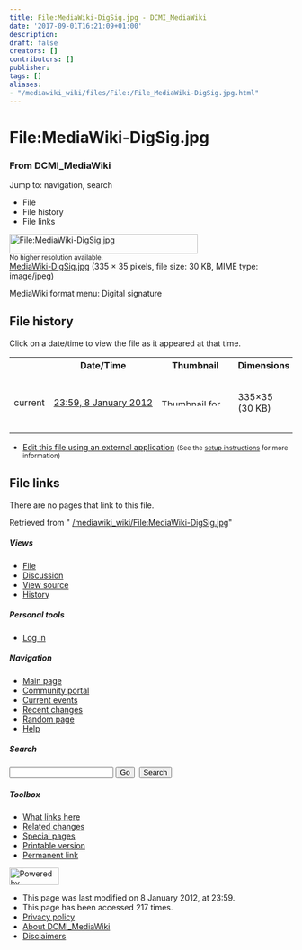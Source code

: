 ```yaml
---
title: File:MediaWiki-DigSig.jpg - DCMI_MediaWiki
date: '2017-09-01T16:21:09+01:00'
description: 
draft: false
creators: []
contributors: []
publisher: 
tags: []
aliases:
- "/mediawiki_wiki/files/File:/File_MediaWiki-DigSig.jpg.html"
---
```


<a id="top"></a>
# File:MediaWiki-DigSig.jpg

### From DCMI\_MediaWiki

Jump to: navigation, search
<!-- start content -->
- File
- File history
- File links

 [<img alt="File:MediaWiki-DigSig.jpg" src="/images/c/c7/MediaWiki-DigSig.jpg" width="335" height="35">](/mediawiki_wiki/files/MediaWiki-DigSig.jpg)  
<small>No higher resolution available.</small>  
 [MediaWiki-DigSig.jpg](/images/c/c7/MediaWiki-DigSig.jpg)‎ (335 × 35 pixels, file size: 30 KB, MIME type: image/jpeg)

MediaWiki format menu: Digital signature

<!-- 
NewPP limit report
Preprocessor node count: 1/1000000
Post-expand include size: 0/2097152 bytes
Template argument size: 0/2097152 bytes
Expensive parser function count: 0/100
-->
## File history

Click on a date/time to view the file as it appeared at that time.

<table class="wikitable filehistory">
  <tr>
    <td></td>
    <th>Date/Time</th>
    <th>Thumbnail</th>
    <th>Dimensions</th>
    <th>User</th>
    <th>Comment</th>
  </tr>
  <tr>
    <td>current</td>
    <td class="filehistory-selected" style="white-space: nowrap;"><a href="/mediawiki_wiki/files/MediaWiki-DigSig.jpg">23:59, 8 January 2012</a></td>
    <td><a href="/images/c/c7/MediaWiki-DigSig.jpg"><img alt="Thumbnail for version as of 23:59, 8 January 2012" src="/images/c/c7/MediaWiki-DigSig.jpg" width="120" height="13"></a></td>
    <td>335×35 <span style="white-space: nowrap;">(30 KB)</span>
    </td>
    <td>
      <a href="/index.php?title=User:StuartSutton&amp;action=edit&amp;redlink=1" class="new mw-userlink" title="User:StuartSutton (page does not exist)">StuartSutton</a> <span style="white-space: nowrap;"> <span class="mw-usertoollinks">(<a href="/index.php?title=User_talk:StuartSutton&amp;action=edit&amp;redlink=1" class="new" title="User talk:StuartSutton (page does not exist)">Talk</a> | <a href="/index.php/Special:Contributions/StuartSutton" title="Special:Contributions/StuartSutton">contribs</a>)</span></span>
    </td>
    <td> <span class="comment">(MediaWiki format menu: Digital signature)</span>
    </td>
  </tr>
</table>

  

- [Edit this file using an external application](/index.php?title=File:MediaWiki-DigSig.jpg&action=edit&externaledit=true&mode=file "File:MediaWiki-DigSig.jpg") <small>(See the <a href="http://www.mediawiki.org/wiki/Manual:External_editors" class="external text" rel="nofollow">setup instructions</a> for more information)</small>

## File links

There are no pages that link to this file.

Retrieved from " [/mediawiki_wiki/File:MediaWiki-DigSig.jpg](/mediawiki_wiki/files/File:/File:MediaWiki-DigSig.jpg.html)"

<!-- end content -->

##### Views

- [File](/mediawiki_wiki/files/File:/File:MediaWiki-DigSig.jpg.html)
- [Discussion](/index.php?title=File_talk:MediaWiki-DigSig.jpg&action=edit&redlink=1 "Discussion about the content page [t]")
- [View source](/index.php?title=File:MediaWiki-DigSig.jpg&action=edit "This page is protected.
You can view its source [e]")
- [History](/index.php?title=File:MediaWiki-DigSig.jpg&action=history "Past revisions of this page [h]")

##### Personal tools

- [Log in](/index.php?title=Special:UserLogin&returnto=File:MediaWiki-DigSig.jpg "You are encouraged to log in; however, it is not mandatory [o]")

<script type="text/javascript"> if (window.isMSIE55) fixalpha(); </script>

##### Navigation

- [Main page](/index.php/Main_Page "Visit the main page [z]")
- [Community portal](/index.php/DCMI_MediaWiki:Community_portal "About the project, what you can do, where to find things")
- [Current events](/index.php/DCMI_MediaWiki:Current_events "Find background information on current events")
- [Recent changes](/index.php/Special:RecentChanges "The list of recent changes in the wiki [r]")
- [Random page](/index.php/Special:Random "Load a random page [x]")
- [Help](/index.php/Help:Contents "The place to find out")

##### <label for="searchInput">Search</label>

<form action="/index.php" id="searchform">
				<input type="hidden" name="title" value="Special:Search">
				<input id="searchInput" title="Search DCMI_MediaWiki" accesskey="f" type="search" name="search">
				<input type="submit" name="go" class="searchButton" id="searchGoButton" value="Go" title="Go to a page with this exact name if exists"> 
				<input type="submit" name="fulltext" class="searchButton" id="mw-searchButton" value="Search" title="Search the pages for this text">
			</form>

##### Toolbox

- [What links here](/index.php/Special:WhatLinksHere/File:MediaWiki-DigSig.jpg "List of all wiki pages that link here [j]")
- [Related changes](/index.php/Special:RecentChangesLinked/File:MediaWiki-DigSig.jpg "Recent changes in pages linked from this page [k]")
- [Special pages](/index.php/Special:SpecialPages "List of all special pages [q]")
- [Printable version](/index.php?title=File:MediaWiki-DigSig.jpg&printable=yes "Printable version of this page [p]")
- [Permanent link](/index.php?title=File:MediaWiki-DigSig.jpg&oldid=2164 "Permanent link to this revision of the page")

<!-- end of the left (by default at least) column -->

 [<img src="/skins/common/images/poweredby_mediawiki_88x31.png" height="31" width="88" alt="Powered by MediaWiki">](http://www.mediawiki.org/)

- This page was last modified on 8 January 2012, at 23:59.
- This page has been accessed 217 times.
- [Privacy policy](/index.php/DCMI_MediaWiki:Privacy_policy "DCMI MediaWiki:Privacy policy")
- [About DCMI\_MediaWiki](/index.php/DCMI_MediaWiki:About "DCMI MediaWiki:About")
- [Disclaimers](/index.php/DCMI_MediaWiki:General_disclaimer "DCMI MediaWiki:General disclaimer")

<script>if (window.runOnloadHook) runOnloadHook();</script><!-- Served in 0.452 secs. -->
